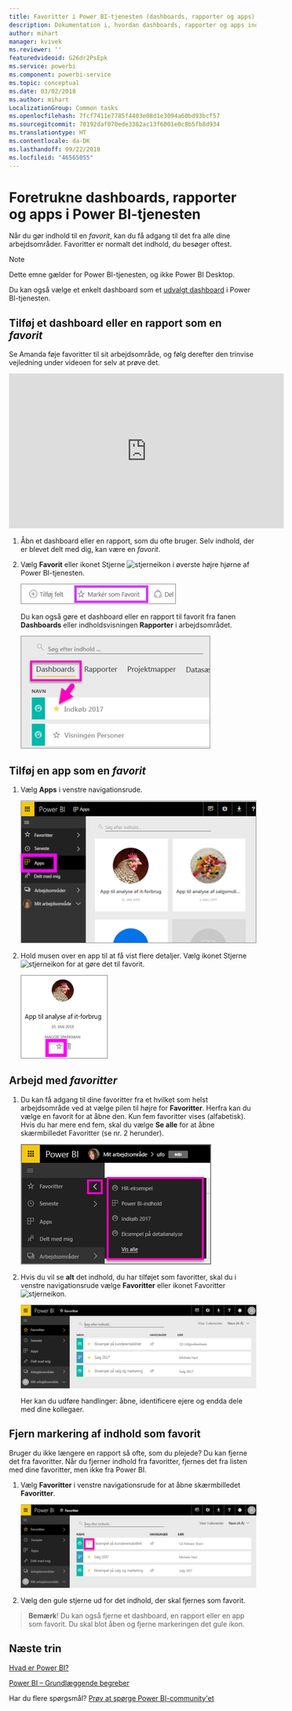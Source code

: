 ```yaml
---
title: Favoritter i Power BI-tjenesten (dashboards, rapporter og apps)
description: Dokumentation i, hvordan dashboards, rapporter og apps indstilles som favoritter i Power BI-tjenesten
author: mihart
manager: kvivek
ms.reviewer: ''
featuredvideoid: G26dr2PsEpk
ms.service: powerbi
ms.component: powerbi-service
ms.topic: conceptual
ms.date: 03/02/2018
ms.author: mihart
LocalizationGroup: Common tasks
ms.openlocfilehash: 7fcf7411e7785f4403e08d1e3094a60bd93bcf57
ms.sourcegitcommit: 70192daf070ede3382ac13f6001e0c8b5fb8d934
ms.translationtype: HT
ms.contentlocale: da-DK
ms.lasthandoff: 09/22/2018
ms.locfileid: "46565055"
---
```

# <a name="favorite-dashboards-reports-and-apps-in-power-bi-service"></a>Foretrukne dashboards, rapporter og apps i Power BI-tjenesten
Når du gør indhold til en *favorit*, kan du få adgang til det fra alle dine arbejdsområder.  Favoritter er normalt det indhold, du besøger oftest.

> [!NOTE]
> Dette emne gælder for Power BI-tjenesten, og ikke Power BI Desktop.
> 
> 

Du kan også vælge et enkelt dashboard som et [udvalgt dashboard](end-user-featured.md) i Power BI-tjenesten.

## <a name="add-a-dashboard-or-report-as-a-favorite"></a>Tilføj et dashboard eller en rapport som en *favorit*
Se Amanda føje favoritter til sit arbejdsområde, og følg derefter den trinvise vejledning under videoen for selv at prøve det.

<iframe width="560" height="315" src="https://www.youtube.com/embed/G26dr2PsEpk" frameborder="0" allowfullscreen></iframe>


1. Åbn et dashboard eller en rapport, som du ofte bruger. Selv indhold, der er blevet delt med dig, kan være en *favorit*.
2. Vælg **Favorit** eller ikonet Stjerne ![stjerneikon](./media/end-user-favorite/power-bi-favorite-icon.png) i øverste højre hjørne af Power BI-tjenesten.
   
   ![ikonet Favoritter](./media/end-user-favorite/powerbi-dashboard-favorite.png)
   
   Du kan også gøre et dashboard eller en rapport til favorit fra fanen **Dashboards** eller indholdsvisningen **Rapporter** i arbejdsområdet.
   
   ![Fanen Dashboard med en gul stjerne](./media/end-user-favorite/power-bi-dashboard-favorite.png)

## <a name="add-an-app-as-a-favorite"></a>Tilføj en app som en *favorit*

1. Vælg **Apps** i venstre navigationsrude.

   ![dashboard](./media/end-user-favorite/power-bi-favorite-apps.png)

2. Hold musen over en app til at få vist flere detaljer.  Vælg ikonet Stjerne ![stjerneikon](./media/end-user-favorite/power-bi-favorite-icon.png)  for at gøre det til favorit.
   
   ![peg på en app](./media/end-user-favorite/power-bi-favorite-app.png)

## <a name="working-with-favorites"></a>Arbejd med *favoritter*
1. Du kan få adgang til dine favoritter fra et hvilket som helst arbejdsområde ved at vælge pilen til højre for **Favoritter**.  Herfra kan du vælge en favorit for at åbne den. Kun fem favoritter vises (alfabetisk). Hvis du har mere end fem, skal du vælge **Se alle** for at åbne skærmbilledet Favoritter (se nr. 2 herunder). 
   
   ![Pop op-vinduet Favoritter](./media/end-user-favorite/power-bi-favorite-flyout-new.png)
2. Hvis du vil se **alt** det indhold, du har tilføjet som favoritter, skal du i venstre navigationsrude vælge **Favoritter** eller ikonet Favoritter ![stjerneikon](./media/end-user-favorite/power-bi-favorites-icon.png).  
   
    ![vinduet favorit](./media/end-user-favorite/power-bi-favorites-screen.png)
   
   Her kan du udføre handlinger: åbne, identificere ejere og endda dele med dine kollegaer.

## <a name="unfavorite-content"></a>Fjern markering af indhold som favorit
Bruger du ikke længere en rapport så ofte, som du plejede?  Du kan fjerne det fra favoritter. Når du fjerner indhold fra favoritter, fjernes det fra listen med dine favoritter, men ikke fra Power BI.

1. Vælg **Favoritter** i venstre navigationsrude for at åbne skærmbilledet **Favoritter**.
   
   ![Skærmbilledet Favoritter](./media/end-user-favorite/power-bi-unfavorites-screen.png)
2. Vælg den gule stjerne ud for det indhold, der skal fjernes som favorit.

> **Bemærk**! Du kan også fjerne et dashboard, en rapport eller en app som favorit. Du skal blot åben og fjerne markeringen det gule ikon.   
> 
> 

## <a name="next-steps"></a>Næste trin
[Hvad er Power BI?](../power-bi-overview.md)

[Power BI – Grundlæggende begreber](end-user-basic-concepts.md)

Har du flere spørgsmål? [Prøv at spørge Power BI-community'et](http://community.powerbi.com/)


